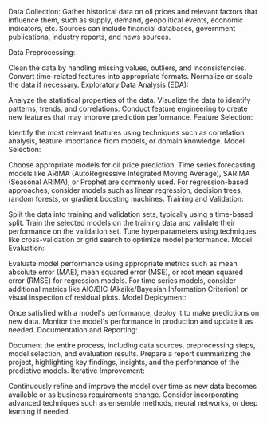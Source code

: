 Data Collection: Gather historical data on oil prices and relevant factors that influence them, such as supply, demand, geopolitical events, economic indicators, etc. Sources can include financial databases, government publications, industry reports, and news sources.

Data Preprocessing:

Clean the data by handling missing values, outliers, and inconsistencies. Convert time-related features into appropriate formats. Normalize or scale the data if necessary. Exploratory Data Analysis (EDA):

Analyze the statistical properties of the data. Visualize the data to identify patterns, trends, and correlations. Conduct feature engineering to create new features that may improve prediction performance. Feature Selection:

Identify the most relevant features using techniques such as correlation analysis, feature importance from models, or domain knowledge. Model Selection:

Choose appropriate models for oil price prediction. Time series forecasting models like ARIMA (AutoRegressive Integrated Moving Average), SARIMA (Seasonal ARIMA), or Prophet are commonly used. For regression-based approaches, consider models such as linear regression, decision trees, random forests, or gradient boosting machines. Training and Validation:

Split the data into training and validation sets, typically using a time-based split. Train the selected models on the training data and validate their performance on the validation set. Tune hyperparameters using techniques like cross-validation or grid search to optimize model performance. Model Evaluation:

Evaluate model performance using appropriate metrics such as mean absolute error (MAE), mean squared error (MSE), or root mean squared error (RMSE) for regression models. For time series models, consider additional metrics like AIC/BIC (Akaike/Bayesian Information Criterion) or visual inspection of residual plots. Model Deployment:

Once satisfied with a model's performance, deploy it to make predictions on new data. Monitor the model's performance in production and update it as needed. Documentation and Reporting:

Document the entire process, including data sources, preprocessing steps, model selection, and evaluation results. Prepare a report summarizing the project, highlighting key findings, insights, and the performance of the predictive models. Iterative Improvement:

Continuously refine and improve the model over time as new data becomes available or as business requirements change. Consider incorporating advanced techniques such as ensemble methods, neural networks, or deep learning if needed.
